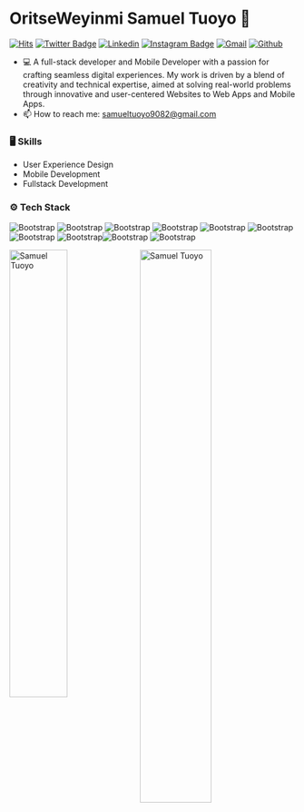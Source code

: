 # OritseWeyinmi Samuel Tuoyo 📢

[![Hits](https://hits.seeyoufarm.com/api/count/incr/badge.svg?url=https%3A%2F%2Fgithub.com%2Fsamueltuoyo15%2Fsamueltuoyo15&count_bg=%2379C83D&title_bg=%23555555&icon=&icon_color=%23E7E7E7&title=Profile+Views&edge_flat=false)](https://hits.seeyoufarm.com)
[![Twitter Badge](https://img.shields.io/badge/-Twitter-1da1f2?labelColor=1da1f2&logo=twitter&logoColor=white&link=https://twitter.com/Tuoyos26091)](https://twitter.com/Tuoyos26091)
[![Linkedin](https://img.shields.io/badge/-LinkedIn-blue?style=flat&logo=Linkedin&logoColor=white)](https://www.linkedin.com/in/samuel-tuoyo-%F0%9F%93%A2-8568b62b6/)
[![Instagram Badge](https://img.shields.io/badge/-Instagram-purple?logo=instagram&logoColor=white&link=https://instagram.com/samueltuoyo15/)](https://www.instagram.com/samueltuoyo15)
[![Gmail](https://img.shields.io/badge/-Gmail-c14438?style=flat&logo=Gmail&logoColor=white)](mailto:samueltuoyo9082@gmail.com)
[![Github](https://img.shields.io/github/followers/samueltuoyo15?label=Follow&style=social)](https://github.com/samueltuoyo15)

- 💻 A full-stack developer and Mobile Developer with a passion for crafting seamless digital experiences. My work is driven by a blend of creativity and technical expertise, aimed at solving real-world problems through innovative and user-centered Websites to Web Apps and Mobile Apps.
- 📫 How to reach me: samueltuoyo9082@gmail.com


### 🖥 Skills

- User Experience Design
- Mobile Development 
- Fullstack Development
### ⚙️ Tech Stack

![Bootstrap](https://img.shields.io/badge/-Typescript-05122A?style=social&logo=Typescript&color=353535) ![Bootstrap](https://img.shields.io/badge/-Javascript-05122A?style=social&logo=Javascript&color=353535)  ![Bootstrap](https://img.shields.io/badge/-Git-05122A?style=social&logo=Git&color=353535) ![Bootstrap](https://img.shields.io/badge/-Supabase-05122A?style=social&logo=Supabase&color=353535) ![Bootstrap](https://img.shields.io/badge/-MongoDB-05122A?style=social&logo=MongoDB&color=353535) ![Bootstrap](https://img.shields.io/badge/-React-05122A?style=social&logo=React&color=353535) ![Bootstrap](https://img.shields.io/badge/-Node.js-05122A?style=social&logo=Node.js&color=353535)
![Bootstrap](https://img.shields.io/badge/-ReactNative-05122A?style=social&logo=React&color=353535)![Bootstrap](https://img.shields.io/badge/-Express-05122A?style=social&logo=Express&color=353535) ![Bootstrap](https://img.shields.io/badge/-Tailwindcss-05122A?style=social&logo=Tailwindcss&color=353535) 

<div>
  <img width="45%" align="left" src="https://github-readme-stats.vercel.app/api/top-langs?username=samueltuoyo15&show_icons=true&locale=en&layout=compact" alt="Samuel Tuoyo" />
  <img width="50%"  src="https://github-readme-streak-stats.herokuapp.com/?user=samueltuoyo15" alt="Samuel Tuoyo" />
</div>
